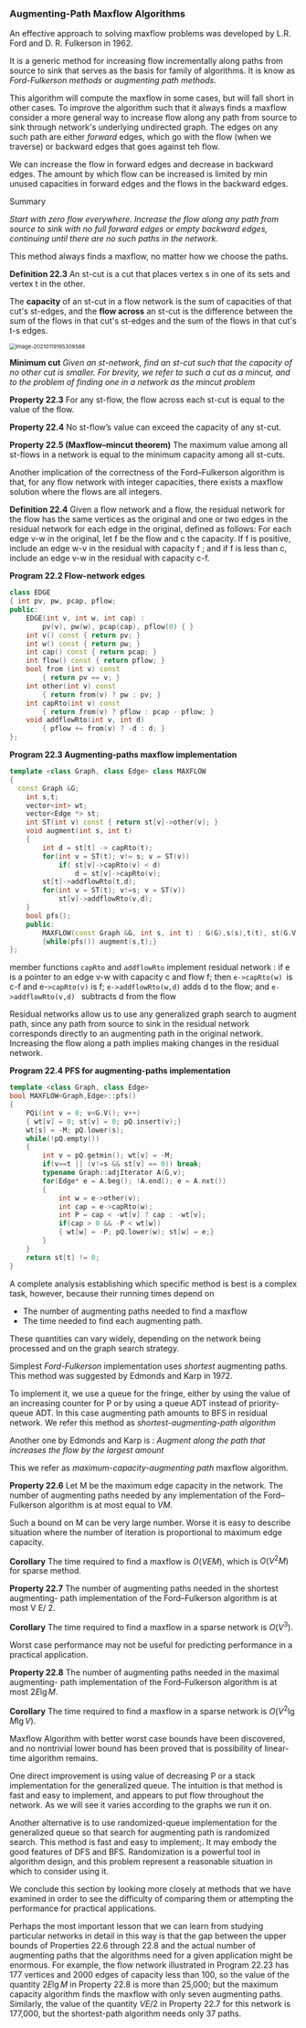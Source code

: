### **Augmenting**-Path Maxflow Algorithms

An effective approach to solving maxflow problems was developed by L.R. Ford and D. R. Fulkerson in 1962.

It is a generic method for increasing flow incrementally along paths from source to sink that serves as the basis for family of algorithms. It is know as *Ford-Fulkerson methods* or *augmenting path methods.*

This algorithm will compute the maxflow in some cases, but will fall short in other cases. To improve the algorithm such that it always finds a maxflow consider a more general way to increase flow along any path from source to sink through network's underlying undirected graph. The edges on any such path are either *forward* edges, which go with the flow (when we traverse)  or backward edges that goes against teh flow.

We can increase the flow in forward edges and decrease in backward edges. The amount by which flow can be increased is limited by min unused capacities in forward edges and the flows in the backward edges.

Summary

*Start with zero flow everywhere. Increase the flow along any path from source to sink with no full forward edges or empty backward edges, continuing until there are no such paths in the network.*

This method always finds a maxflow, no matter how we choose the paths.

**Definition 22.3** An st-cut is a cut that places vertex s in one of its sets and vertex t in the other.

The **capacity** of an st-cut in a flow network is the sum of capacities of that cut's st-edges, and the **flow across** an st-cut is the difference between the sum of the flows in that cut's st-edges and the sum of the flows in that cut's t-s edges.

<img src="2_augmeting_path_maxflow_algorithms.assets/image-20210119195309588.png" alt="image-20210119195309588" style="zoom: 67%;" />

**Minimum cut** *Given an st-network, find an st-cut such that the capacity of no other cut is smaller. For brevity, we refer to such a cut as a mincut, and to the problem of finding one in a network as the mincut problem*

**Property 22.3** For any st-flow, the flow across each st-cut is equal to the value of the flow.

**Property 22.4** No st-flow’s value can exceed the capacity of any st-cut.

**Property 22.5 (Maxflow–mincut theorem)** The maximum value among all
st-flows in a network is equal to the minimum capacity among all st-cuts.

Another implication of the correctness of the Ford–Fulkerson algorithm is that, for any flow network with integer capacities, there exists a maxflow solution where the flows are all integers.

**Definition 22.4** Given a flow network and a flow, the residual network for the flow has the same vertices as the original and one or two edges in the residual network for each edge in the original, defined as follows: For each edge v-w in the original, let f be the flow and c the capacity. If f is positive, include an edge w-v in the residual with capacity f ; and if f is less than c, include an edge v-w in the residual with capacity c-f.

**Program 22.2 Flow-network edges**

````c++
class EDGE
{ int pv, pw, pcap, pflow;
public:
    EDGE(int v, int w, int cap) :
        pv(v), pw(w), pcap(cap), pflow(0) { }
    int v() const { return pv; }
    int w() const { return pw; }
    int cap() const { return pcap; }
    int flow() const { return pflow; }
    bool from (int v) const
    	{ return pv == v; }
    int other(int v) const
    	{ return from(v) ? pw : pv; }
    int capRto(int v) const
    	{ return from(v) ? pflow : pcap - pflow; }
    void addflowRto(int v, int d)
    	{ pflow += from(v) ? -d : d; }
};
````

**Program 22.3 Augmenting-paths maxflow implementation**

````c++
template <class Graph, class Edge> class MAXFLOW
{
  const Graph &G;
    int s,t;
    vector<int> wt;
    vector<Edge *> st;
    int ST(int v) const { return st[v]->other(v); }
    void augment(int s, int t)
    {
        int d = st[t] -> capRto(t);
        for(int v = ST(t); v!= s; v = ST(v))
            if( st[v]->capRto(v) < d)
                d = st[v]->capRto(v);
        st[t]->addflowRto(t,d);
        for(int v = ST(t); v!=s; v = ST(v))
            st[v]->addflowRto(v,d);
    }
    bool pfs();
    public:
    	MAXFLOW(const Graph &G, int s, int t) : G(G),s(s),t(t), st(G.V()), wt(G.V())
        {while(pfs()) augment(s,t);}
};
````

member functions `capRto` and `addflowRto` implement residual network : if e is a pointer to an edge v-w with capacity c and flow f; then `e->capRto(w) `is c-f and e-``>capRto(v)`` is f; `e->addflowRto(w,d)` adds d to the flow; and `e->addflowRto(v,d) ` subtracts d from the flow

Residual networks allow us to use any generalized graph search to augment path, since any path from source to sink in the residual network corresponds directly to an augmenting path in the original network. Increasing the flow along a path implies making changes in the residual network.

**Program 22.4 PFS for augmenting-paths implementation**

````c++
template <class Graph, class Edge>
bool MAXFLOW<Graph,Edge>::pfs()
{
    PQi(int v = 0; v<G.V(); v++)
    { wt[v] = 0; st[v] = 0; pQ.insert(v);}
	wt[s] = -M; pQ.lower(s);
    while(!pQ.empty())
    {
        int v = pQ.getmin(); wt[v] = -M;
        if(v==t || (v!=s && st[v] == 0)) break;
        typename Graph::adjIterator A(G,v);
        for(Edge* e = A.beg(); !A.end(); e = A.nxt())
        {
            int w = e->other(v);
            int cap = e->capRto(w);
            int P = cap < -wt[v] ? cap : -wt[v];
            if(cap > 0 && -P < wt[w])
            { wt[w] = -P; pQ.lower(w); st[w] = e;}
        }
    }
    return st[t] != 0;
}
````

A complete analysis establishing which specific method is best is a complex task, however, because their running times depend on

- The number of augmenting paths needed to find a maxflow
- The time needed to find each augmenting path.

These quantities can vary widely, depending on the network being processed and on the graph search strategy.

Simplest *Ford-Fulkerson* implementation uses *shortest* augmenting paths. This method was suggested by Edmonds and Karp in 1972.

To implement it, we use a queue for the fringe, either by using the value of an increasing counter for P or by using a queue ADT instead of priority-queue ADT. In this case augmenting path amounts to BFS in residual network. We refer this method as *shortest-augmenting-path algorithm*

Another one by Edmonds and Karp is : *Augment along the path that increases the flow by the largest amount*

This we refer as *maximum-capacity-augmenting path* maxflow algorithm.

**Property 22.6** Let M be the maximum edge capacity in the network. The number of augmenting paths needed by any implementation of the Ford– Fulkerson algorithm is at most equal to $VM$.

Such a bound on M can be very large number. Worse it is easy to describe situation where the number of iteration is proportional to maximum edge capacity.

**Corollary** The time required to find a maxflow is $O(V EM)$, which is $O(V^2M)$ for sparse method.

**Property 22.7** The number of augmenting paths needed in the shortest augmenting-
path implementation of the Ford–Fulkerson algorithm is at most V E/ 2.

**Corollary** The time required to find a maxflow in a sparse network is $O (V^3)$.

Worst case performance may not be useful for predicting performance in a practical application.

**Property 22.8** The number of augmenting paths needed in the maximal augmenting-
path implementation of the Ford–Fulkerson algorithm is at most $2E \lg M$.

**Corollary** The time required to find a maxflow in a sparse network is $O (V^2
\lg M \lg V )$.

Maxflow Algorithm with better worst case bounds have been discovered, and no nontrivial lower bound has been proved that is possibility of linear-time algorithm remains.

One direct improvement is using value of decreasing P or a stack implementation for the generalized queue. The intuition is that method is fast and easy to implement, and appears to put flow throughout the network. As we will see it varies according to the graphs we run it on.

Another alternative is to use randomized-queue implementation for the generalized queue so that search for augmenting path is randomized search. This method is fast and easy to implement;. It may embody the good features of DFS and BFS. Randomization is a powerful tool in algorithm design, and this problem represent a reasonable situation in which to consider using it.

We conclude this section by looking more closely at methods that we have examined in order to see the difficulty of comparing them or attempting the performance for practical applications.

Perhaps the most important lesson that we can learn from studying particular networks in detail in this way is that the gap between the upper bounds of Properties 22.6 through 22.8 and the actual number of augmenting paths that the algorithms need for a given application might be enormous. For example, the flow network illustrated in Program 22.23 has 177 vertices and 2000 edges of capacity less than 100, so the value of the quantity $2E \lg M$ in Property 22.8 is more than 25,000; but the maximum capacity algorithm finds the maxflow with only seven augmenting paths. Similarly, the value of the quantity $V E/2$ in Property 22.7 for this network is 177,000, but the shortest-path algorithm needs only 37 paths.




